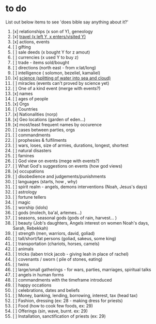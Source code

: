 # to do

List out below items to see 'does bible say anything about it?'

1. [x] relationships (x son of Y), geneology
2. [x] [travel (x left Y, x enters/visited Y)][2]
3. [x] actions, events
4. [ ] gifting
5. [ ] sale deeds (x bought Y for z amout)
6. [ ] currencies (x used Y to buy z)
7. [ ] trade - items sold/bought
8. [ ] directions (north east - from x:lat/long)
9. [ ] intelligence ( solomon, bezeliel, kamaliel)
10. [x] [science (splitting of water into sea and cloud)][10]
11. [ ] miracles (events can't proved by science yet)
12. [ ] One of a kind event (merge with events?)
13. [x] names
14. [ ] ages of people
15. [x] Orgs
16. [ ] Countries
17. [x] Nationalities (norp)
18. [x] Geo locations (garden of eden...)
19. [x] most/least frequent names by occurence
20. [ ] cases between parties, orgs
21. [ ] commandments
22. [ ] prophesies & fulfilments
23. [ ] wars, loses, size of armies, durations, longest, shortest
24. [ ] natural disasters
25. [ ] famines
26. [ ] God view on events (mege with events?)
27. [ ] What God's suggestions on events (how god views)
28. [x] occupations
29. [ ] disobedience and judgements/punishments
30. [ ] languages (starts, how , why)
31. [ ] spirit realm - angels, demons interventions (Noah, Jesus's days)
32. [ ] astrology
33. [ ] fortune tellers
34. [ ] magic
35. [ ] worship (idols)
36. [ ] gods (molech, ba'al, artemes...)
37. [ ] seasons, seasonal gods (gods of rain, harvest... )
38. [ ] beauty (Job's daughters, Angels interest on women Noah's days, Sarah, Rebekkah)
39. [ ] strength (men, warriors, david, goliad)
40. [ ] tall/short/fat persons (goliad, sakeus, some king)
41. [ ] transportation (chariots, horses, camels)
42. [ ] animals
43. [ ] tricks (laben trick jacob - giving leah in place of rachel)
44. [ ] covenants / sworn ( pile of stones, eating)
45. [ ] twins
46. [ ] large/small gatherings - for wars, parties, marriages, spiritual talks
47. [ ] angels in human forms
48. [ ] commandments with the timeframe introduced
49. [ ] happy occations
50. [ ] celebrations, dates and beliefs
51. [ ] Money, banking, lending, borrowing, interest, tax (head tax)
52. [ ] Fashion, dressing (ex: 28 - making dress for priests)
53. [ ] Food (how to cook few foods, ex: 29)
54. [ ] Offerings (sin, wave, burnt. ex: 29)
55. [ ] Installation, sanctification of priests (ex: 29)

[10]: https://gitea.robert.net/genesisInc/bible-analysis/releases/tag/science-facts
[2]: https://gitea.robert.net/genesisInc/bible-analysis/releases/tag/travel-with-map
